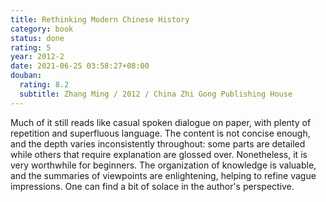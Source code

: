 ```yaml
---
title: Rethinking Modern Chinese History
category: book
status: done
rating: 5
year: 2012-2
date: 2021-06-25 03:58:27+08:00
douban:
  rating: 8.2
  subtitle: Zhang Ming / 2012 / China Zhi Gong Publishing House
---
```


Much of it still reads like casual spoken dialogue on paper, with plenty of repetition and superfluous language. The content is not concise enough, and the depth varies inconsistently throughout: some parts are detailed while others that require explanation are glossed over. Nonetheless, it is very worthwhile for beginners. The organization of knowledge is valuable, and the summaries of viewpoints are enlightening, helping to refine vague impressions. One can find a bit of solace in the author's perspective.
